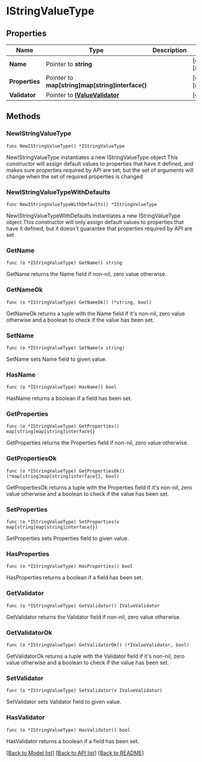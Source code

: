 # IStringValueType

## Properties

Name | Type | Description | Notes
------------ | ------------- | ------------- | -------------
**Name** | Pointer to **string** |  | [optional] [readonly] 
**Properties** | Pointer to **map[string]map[string]interface{}** |  | [optional] [readonly] 
**Validator** | Pointer to [**IValueValidator**](IValueValidator.md) |  | [optional] 

## Methods

### NewIStringValueType

`func NewIStringValueType() *IStringValueType`

NewIStringValueType instantiates a new IStringValueType object
This constructor will assign default values to properties that have it defined,
and makes sure properties required by API are set, but the set of arguments
will change when the set of required properties is changed

### NewIStringValueTypeWithDefaults

`func NewIStringValueTypeWithDefaults() *IStringValueType`

NewIStringValueTypeWithDefaults instantiates a new IStringValueType object
This constructor will only assign default values to properties that have it defined,
but it doesn't guarantee that properties required by API are set

### GetName

`func (o *IStringValueType) GetName() string`

GetName returns the Name field if non-nil, zero value otherwise.

### GetNameOk

`func (o *IStringValueType) GetNameOk() (*string, bool)`

GetNameOk returns a tuple with the Name field if it's non-nil, zero value otherwise
and a boolean to check if the value has been set.

### SetName

`func (o *IStringValueType) SetName(v string)`

SetName sets Name field to given value.

### HasName

`func (o *IStringValueType) HasName() bool`

HasName returns a boolean if a field has been set.

### GetProperties

`func (o *IStringValueType) GetProperties() map[string]map[string]interface{}`

GetProperties returns the Properties field if non-nil, zero value otherwise.

### GetPropertiesOk

`func (o *IStringValueType) GetPropertiesOk() (*map[string]map[string]interface{}, bool)`

GetPropertiesOk returns a tuple with the Properties field if it's non-nil, zero value otherwise
and a boolean to check if the value has been set.

### SetProperties

`func (o *IStringValueType) SetProperties(v map[string]map[string]interface{})`

SetProperties sets Properties field to given value.

### HasProperties

`func (o *IStringValueType) HasProperties() bool`

HasProperties returns a boolean if a field has been set.

### GetValidator

`func (o *IStringValueType) GetValidator() IValueValidator`

GetValidator returns the Validator field if non-nil, zero value otherwise.

### GetValidatorOk

`func (o *IStringValueType) GetValidatorOk() (*IValueValidator, bool)`

GetValidatorOk returns a tuple with the Validator field if it's non-nil, zero value otherwise
and a boolean to check if the value has been set.

### SetValidator

`func (o *IStringValueType) SetValidator(v IValueValidator)`

SetValidator sets Validator field to given value.

### HasValidator

`func (o *IStringValueType) HasValidator() bool`

HasValidator returns a boolean if a field has been set.


[[Back to Model list]](../README.md#documentation-for-models) [[Back to API list]](../README.md#documentation-for-api-endpoints) [[Back to README]](../README.md)


